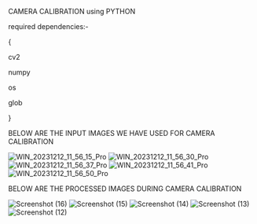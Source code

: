 CAMERA CALIBRATION using PYTHON 

required dependencies:-

{

cv2 

numpy  

os 

glob 

}



BELOW ARE THE INPUT IMAGES WE HAVE USED FOR CAMERA CALIBRATION

![WIN_20231212_11_56_15_Pro](https://github.com/a5ura/Camera-Calibration/assets/120297115/303cae9e-9625-49ed-b100-1ae7947cb12d)
![WIN_20231212_11_56_30_Pro](https://github.com/a5ura/Camera-Calibration/assets/120297115/c832f48e-fa73-4f09-95bb-57543460298a)
![WIN_20231212_11_56_37_Pro](https://github.com/a5ura/Camera-Calibration/assets/120297115/e05db451-43be-4a11-aa21-7bc91451f592)
![WIN_20231212_11_56_41_Pro](https://github.com/a5ura/Camera-Calibration/assets/120297115/d890e366-a617-402c-b241-e70b93fba218)
![WIN_20231212_11_56_50_Pro](https://github.com/a5ura/Camera-Calibration/assets/120297115/666fd054-c5b1-4c44-a7f1-dab68e2d6616)




BELOW ARE THE PROCESSED IMAGES DURING CAMERA CALIBRATION

![Screenshot (16)](https://github.com/a5ura/Camera-Calibration/assets/120297115/688a3f55-ec1b-447f-852b-d9607b85ca2a)
![Screenshot (15)](https://github.com/a5ura/Camera-Calibration/assets/120297115/89caf434-65c7-4bcd-a0f5-4010e4ec180b)
![Screenshot (14)](https://github.com/a5ura/Camera-Calibration/assets/120297115/b04a5e3c-bfe2-4d18-b8e4-afa49be00719)
![Screenshot (13)](https://github.com/a5ura/Camera-Calibration/assets/120297115/bb6b8625-08e1-4391-932b-64e9a5706e25)
![Screenshot (12)](https://github.com/a5ura/Camera-Calibration/assets/120297115/5dc3bca4-2f73-4b90-adcd-5e18eb958858)

